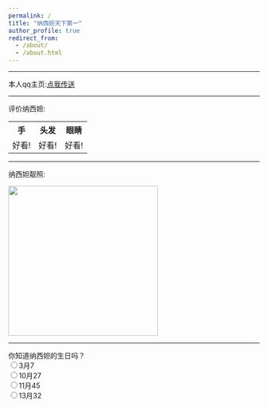 ```yaml
---
permalink: /
title: "纳西妲天下第一"
author_profile: true
redirect_from: 
  - /about/
  - /about.html
---
```


<hr>
<p>本人qq主页:<a 
href ="https://qm.qq.com/q/QEjb2t4e6A"
targer ="_blank">点我传送
</a></p>
<hr>
<p>评价纳西妲:</p>
<table>   
    <tr>
        <th>手</th>
        <th>头发</th>
        <th>眼睛</th>
    </tr>
    <tr>
        <td>好看!</td>
        <td>好看!</td>
        <td>好看!</td>
    </tr>
</table>
<hr>
<p>纳西妲靓照:</p>
<img src="https://i.postimg.cc/Y9v6kLK9/nxd.png"
height ="300">
<hr>
<form>
    <label>你知道纳西妲的生日吗？</label><br>
    <input type="radio" name="one">3月7<br>
    <input type="radio" name="one">10月27<br>
    <input type="radio" name="one">11月45<br>
    <input type="radio" name="one">13月32<br>
</form>
